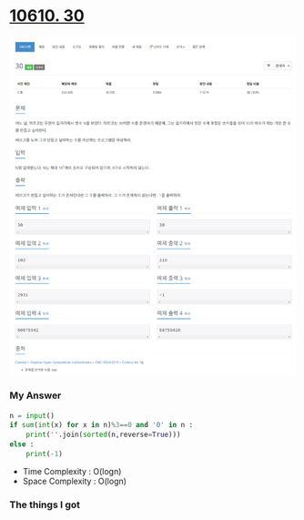 # [10610. 30](https://www.acmicpc.net/problem/10610)

![image](Problem.png)



### My Answer

```python
n = input()
if sum(int(x) for x in n)%3==0 and '0' in n : 
    print(''.join(sorted(n,reverse=True)))
else : 
    print(-1)
```

* Time Complexity : O(logn)
* Space Complexity : O(logn)



### The things I got
